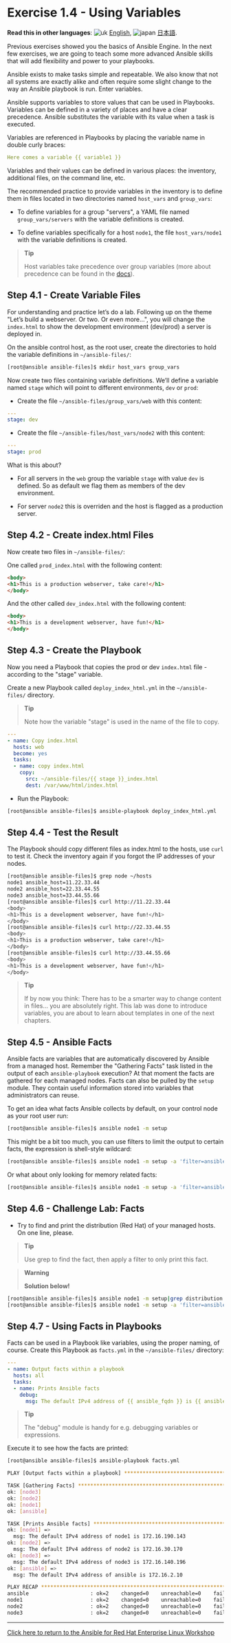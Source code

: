 # Exercise 1.4 - Using Variables

**Read this in other languages**: ![uk](../../../images/uk.png) [English](README.md),  ![japan](../../../images/japan.png) [日本語](README.ja.md).

Previous exercises showed you the basics of Ansible Engine.  In the next few exercises, we are going
to teach some more advanced Ansible skills that will add flexibility and power to your playbooks.

Ansible exists to make tasks simple and repeatable.  We also know that not all systems are exactly alike and often require
some slight change to the way an Ansible playbook is run.  Enter variables.

Ansible supports variables to store values that can be used in Playbooks. Variables can be defined in a variety of places and have a clear precedence. Ansible substitutes the variable with its value when a task is executed.

Variables are referenced in Playbooks by placing the variable name in double curly braces:

<!-- {% raw %} -->
```yaml
Here comes a variable {{ variable1 }}
```
<!-- {% endraw %} -->

Variables and their values can be defined in various places: the inventory, additional files, on the command line, etc.

The recommended practice to provide variables in the inventory is to define them in files located in two directories named `host_vars` and `group_vars`:

  - To define variables for a group "servers", a YAML file named `group_vars/servers` with the variable definitions is created.

  - To define variables specifically for a host `node1`, the file `host_vars/node1` with the variable definitions is created.

> **Tip**
>
> Host variables take precedence over group variables (more about precedence can be found in the [docs](https://docs.ansible.com/ansible/latest/user_guide/playbooks_variables.html#variable-precedence-where-should-i-put-a-variable)).

## Step 4.1 - Create Variable Files

For understanding and practice let’s do a lab. Following up on the theme "Let’s build a webserver. Or two. Or even more…​", you will change the `index.html` to show the development environment (dev/prod) a server is deployed in.

On the ansible control host, as the root user, create the directories to hold the variable definitions in `~/ansible-files/`:

```bash
[root@ansible ansible-files]$ mkdir host_vars group_vars
```

Now create two files containing variable definitions. We’ll define a variable named `stage` which will point to different environments, `dev` or `prod`:

  - Create the file `~/ansible-files/group_vars/web` with this content:

```yaml
---
stage: dev
```

  - Create the file `~/ansible-files/host_vars/node2` with this content:

```yaml
---
stage: prod
```

What is this about?

  - For all servers in the `web` group the variable `stage` with value `dev` is defined. So as default we flag them as members of the dev environment.

  - For server `node2` this is overriden and the host is flagged as a production server.

## Step 4.2 - Create index.html Files

Now create two files in `~/ansible-files/`:

One called `prod_index.html` with the following content:

```html
<body>
<h1>This is a production webserver, take care!</h1>
</body>
```

And the other called `dev_index.html` with the following content:

```html
<body>
<h1>This is a development webserver, have fun!</h1>
</body>
```

## Step 4.3 - Create the Playbook

Now you need a Playbook that copies the prod or dev `index.html` file - according to the "stage" variable.

Create a new Playbook called `deploy_index_html.yml` in the `~/ansible-files/` directory.

> **Tip**
>
> Note how the variable "stage" is used in the name of the file to copy.

<!-- {% raw %} -->
```yaml
---
- name: Copy index.html
  hosts: web
  become: yes
  tasks:
  - name: copy index.html
    copy:
      src: ~/ansible-files/{{ stage }}_index.html
      dest: /var/www/html/index.html
```
<!-- {% endraw %} -->

  - Run the Playbook:

```bash
[root@ansible ansible-files]$ ansible-playbook deploy_index_html.yml
```

## Step 4.4 - Test the Result

The Playbook should copy different files as index.html to the hosts, use `curl` to test it. Check the inventory again if you forgot the IP addresses of your nodes.

```bash
[root@ansible ansible-files]$ grep node ~/hosts
node1 ansible_host=11.22.33.44
node2 ansible_host=22.33.44.55
node3 ansible_host=33.44.55.66
[root@ansible ansible-files]$ curl http://11.22.33.44
<body>
<h1>This is a development webserver, have fun!</h1>
</body>
[root@ansible ansible-files]$ curl http://22.33.44.55
<body>
<h1>This is a production webserver, take care!</h1>
</body>
[root@ansible ansible-files]$ curl http://33.44.55.66
<body>
<h1>This is a development webserver, have fun!</h1>
</body>
```

> **Tip**
>
> If by now you think: There has to be a smarter way to change content in files…​ you are absolutely right. This lab was done to introduce variables, you are about to learn about templates in one of the next chapters.

## Step 4.5 - Ansible Facts

Ansible facts are variables that are automatically discovered by Ansible from a managed host. Remember the "Gathering Facts" task listed in the output of each `ansible-playbook` execution? At that moment the facts are gathered for each managed nodes. Facts can also be pulled by the `setup` module. They contain useful information stored into variables that administrators can reuse.

To get an idea what facts Ansible collects by default, on your control node as your root user run:

```bash
[root@ansible ansible-files]$ ansible node1 -m setup
```

This might be a bit too much, you can use filters to limit the output to certain facts, the expression is shell-style wildcard:

```bash
[root@ansible ansible-files]$ ansible node1 -m setup -a 'filter=ansible_eth0'
```
Or what about only looking for memory related facts:

```bash
[root@ansible ansible-files]$ ansible node1 -m setup -a 'filter=ansible_*_mb'
```

## Step 4.6 - Challenge Lab: Facts

  - Try to find and print the distribution (Red Hat) of your managed hosts. On one line, please.

> **Tip**
>
> Use grep to find the fact, then apply a filter to only print this fact.

> **Warning**
>
> **Solution below\!**

```bash
[root@ansible ansible-files]$ ansible node1 -m setup|grep distribution
[root@ansible ansible-files]$ ansible node1 -m setup -a 'filter=ansible_distribution' -o
```

## Step 4.7 - Using Facts in Playbooks

Facts can be used in a Playbook like variables, using the proper naming, of course. Create this Playbook as `facts.yml` in the `~/ansible-files/` directory:

<!-- {% raw %} -->
```yaml    
---
- name: Output facts within a playbook
  hosts: all
  tasks:
  - name: Prints Ansible facts
    debug:
      msg: The default IPv4 address of {{ ansible_fqdn }} is {{ ansible_default_ipv4.address }}
```
<!-- {% endraw %} -->

> **Tip**
>
> The "debug" module is handy for e.g. debugging variables or expressions.

Execute it to see how the facts are printed:

```bash
[root@ansible ansible-files]$ ansible-playbook facts.yml

PLAY [Output facts within a playbook] ******************************************

TASK [Gathering Facts] *********************************************************
ok: [node3]
ok: [node2]
ok: [node1]
ok: [ansible]

TASK [Prints Ansible facts] ****************************************************
ok: [node1] =>
  msg: The default IPv4 address of node1 is 172.16.190.143
ok: [node2] =>
  msg: The default IPv4 address of node2 is 172.16.30.170
ok: [node3] =>
  msg: The default IPv4 address of node3 is 172.16.140.196
ok: [ansible] =>
  msg: The default IPv4 address of ansible is 172.16.2.10

PLAY RECAP *********************************************************************
ansible                    : ok=2    changed=0    unreachable=0    failed=0   
node1                      : ok=2    changed=0    unreachable=0    failed=0   
node2                      : ok=2    changed=0    unreachable=0    failed=0   
node3                      : ok=2    changed=0    unreachable=0    failed=0   
```

----

[Click here to return to the Ansible for Red Hat Enterprise Linux Workshop](../README.md#section-1---ansible-engine-exercises)
